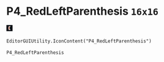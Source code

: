 # P4_RedLeftParenthesis `16x16`
<img src="/img/P4_RedLeftParenthesis.png" width=16 height=16>

``` CSharp
EditorGUIUtility.IconContent("P4_RedLeftParenthesis")
```
```
P4_RedLeftParenthesis
```
